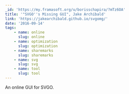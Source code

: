 ```yaml
---
_id: 'https://my.framasoft.org/u/borisschapira/?mTz6OA'
title: '"SVGO''s Missing GUI", Jake Archibald'
link: 'https://jakearchibald.github.io/svgomg/'
date: '2016-09-14'
tags:
    - name: online
      slug: online
    - name: optimization
      slug: optimization
    - name: sharemarks
      slug: sharemarks
    - name: svg
      slug: svg
    - name: tool
      slug: tool
---
```


<div class="markdown"><p>An online GUI for SVGO.
</p></div>
